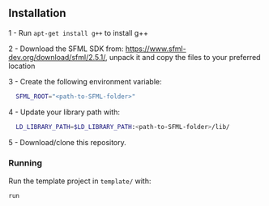 ## Installation
1 - Run `apt-get install g++` to install g++ 

2 - Download the SFML SDK from: https://www.sfml-dev.org/download/sfml/2.5.1/,
unpack it and copy the files to your preferred location

3 - Create the following environment variable:

```bash
  SFML_ROOT="<path-to-SFML-folder>"
```

4 - Update your library path with:

```bash
  LD_LIBRARY_PATH=$LD_LIBRARY_PATH:<path-to-SFML-folder>/lib/
```

5 - Download/clone this repository.

### Running

Run the template project in `template/` with:
```bash
run
```
